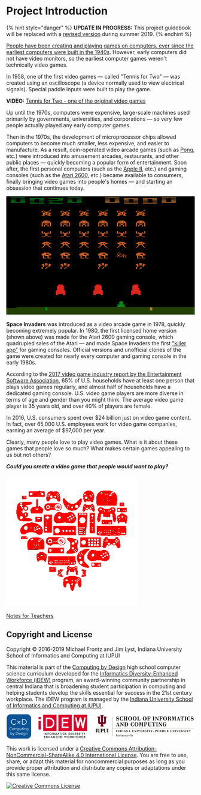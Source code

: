 # Project Introduction

{% hint style="danger" %}
**UPDATE IN PROGRESS:** This project guidebook will be replaced with a [revised version](https://docs.idew.org/project-video-game/) during summer 2019.
{% endhint %}

[People have been creating and playing games on computers, ever since the earliest computers were built in the 1940s](https://en.wikipedia.org/wiki/History_of_video_games). However, early computers did not have video monitors, so the earliest computer games weren't technically video games.

In 1958, one of the first video games — called "Tennis for Two" — was created using an oscilloscope \(a device normally used to view electrical signals\). Special paddle inputs were built to play the game.

**VIDEO:** [Tennis for Two - one of the original video games](https://www.youtube.com/watch?v=6PG2mdU_i8k)

Up until the 1970s, computers were expensive, large-scale machines used primarily by governments, universities, and corporations — so very few people actually played any early computer games.

Then in the 1970s, the development of microprocessor chips allowed computers to become much smaller, less expensive, and easier to manufacture. As a result, coin-operated video arcade games \(such as [Pong](https://en.wikipedia.org/wiki/Pong), etc.\) were introduced into amusement arcades, restaurants, and other public places — quickly becoming a popular form of entertainment. Soon after, the first personal computers \(such as the [Apple II](https://en.wikipedia.org/wiki/Apple_II), etc.\) and gaming consoles \(such as the [Atari 2600](https://en.wikipedia.org/wiki/Atari_2600), etc.\) became available to consumers, finally bringing video games into people's homes — and starting an obsession that continues today.

![](.gitbook/assets/space-invaders.png)

**Space Invaders** was introduced as a video arcade game in 1978, quickly becoming extremely popular. In 1980, the first licensed home version \(shown above\) was made for the Atari 2600 gaming console, which quadrupled sales of the Atari — and made Space Invaders the first ["killer app"](https://en.wikipedia.org/wiki/Killer_application) for gaming consoles. Official versions and unofficial clones of the game were created for nearly every computer and gaming console in the early 1980s.

According to the [2017 video game industry report by the Entertainment Software Association](http://www.theesa.com/wp-content/uploads/2017/06/!EF2017_Design_FinalDigital.pdf), 65% of U.S. households have at least one person that plays video games regularly, and almost half of households have a dedicated gaming console. U.S. video game players are more diverse in terms of age and gender than you might think. The average video game player is 35 years old, and over 40% of players are female.

In 2016, U.S. consumers spent over $24 billion just on video game content. In fact, over 65,000 U.S. employees work for video game companies, earning an average of $97,000 per year.

Clearly, many people love to play video games. What is it about these games that people love so much? What makes certain games appealing to us but not others?

_**Could you create a video game that people would want to play?**_

![](.gitbook/assets/love-video-games.png)

[Notes for Teachers](notes-for-teachers.md)

## Copyright and License

Copyright © 2016-2019 Michael Frontz and Jim Lyst, Indiana University School of Informatics and Computing at IUPUI

This material is part of the [Computing by Design](https://docs.idew.org/the-cxd-framework/) high school computer science curriculum developed for the [Informatics Diversity-Enhanced Workforce \(iDEW\)](http://soic.iupui.edu/idew/) program, an award-winning community partnership in central Indiana that is broadening student participation in computing and helping students develop the skills essential for success in the 21st century workplace. The iDEW program is managed by the [Indiana University School of Informatics and Computing at IUPUI](https://soic.iupui.edu/).

![](.gitbook/assets/cxd-idew-soic-logo.png)

This work is licensed under a [Creative Commons Attribution-NonCommercial-ShareAlike 4.0 International License](http://creativecommons.org/licenses/by-nc-sa/4.0/). You are free to use, share, or adapt this material for noncommercial purposes as long as you provide proper attribution and distribute any copies or adaptations under this same license.

[![Creative Commons License](https://i.creativecommons.org/l/by-nc-sa/4.0/88x31.png)](http://creativecommons.org/licenses/by-nc-sa/4.0/)


